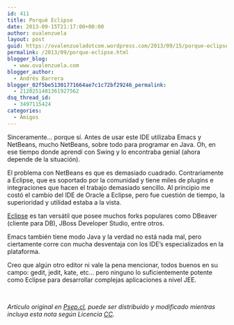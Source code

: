 ```yaml
---
id: 411
title: Porqué Eclipse
date: 2013-09-15T21:17:00+00:00
author: ovalenzuela
layout: post
guid: https://ovalenzueladotcom.wordpress.com/2013/09/15/porque-eclipse
permalink: /2013/09/porque-eclipse.html
blogger_blog:
  - www.ovalenzuela.com
blogger_author:
  - Andrés Barrera
blogger_02f5be51301771664ae7c1c72bf29246_permalink:
  - 2120251481361927562
dsq_thread_id:
  - 3497115424
categories:
  - Amigos
---
```

Sinceramente… porque sí. Antes de usar este IDE utilizaba Emacs y NetBeans, mucho NetBeans, sobre todo para programar en Java. Oh, en ese tiempo donde aprendí con Swing y lo encontraba genial (ahora depende de la situación).

El problema con NetBeans es que es demasiado cuadrado. Contrariamente a Eclipse, que es soportado por la comunidad y tiene miles de plugins e integraciones que hacen el trabajo demasiado sencillo. Al principio me costó el cambio del IDE de Oracle a Eclipse, pero fue cuestión de tiempo, la superioridad y utilidad estaba a la vista.

<a title="Eclipse IDE" href="http://www.eclipse.org/" target="_blank">Eclipse</a> es tan versátil que posee muchos forks populares como DBeaver (cliente para DB), JBoss Developer Studio, entre otros.

Emacs también tiene modo Java y la verdad no está nada mal, pero ciertamente corre con mucha desventaja con los IDE’s especializados en la plataforma.

Creo que algún otro editor ni vale la pena mencionar, todos buenos en su campo: gedit, jedit, kate, etc… pero ninguno lo suficientemente potente como Eclipse para desarrollar complejas aplicaciones a nivel JEE.

 

_Artículo original en [Psep.cl](http://www.psep.cl/2013/09/14/porque-eclipse/ "Porqué Eclipse - Psep.cl"), puede ser distribuido y modificado mientras incluya esta nota según Licencia <a title="CC by-sa 3.0" href="http://creativecommons.org/licenses/by-sa/3.0/deed.es" target="_blank">CC</a>._